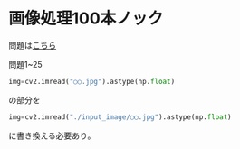 # 画像処理100本ノック
問題は[こちら](https://github.com/yoyoyo-yo/Gasyori100knock)

問題1~25
```python
img=cv2.imread("○○.jpg").astype(np.float)
```
の部分を
```python
img=cv2.imread("./input_image/○○.jpg").astype(np.float)
```
に書き換える必要あり。
